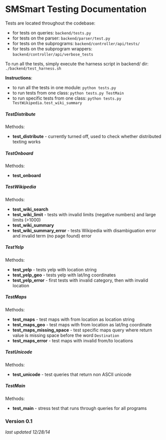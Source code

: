 # SMSmart Testing Documentation

Tests are located throughout the codebase:
- for tests on queries: ```backend/tests.py```
- for tests on the parser: ```backend/parser/test.py```
- for tests on the subprograms: ```backend/controller/api/tests/```
- for tests on the subprogram wrappers: ```backend/controller/api/verbose_tests```

To run all the tests, simply execute the harness script in backend/ dir:  ```./backend/test_harness.sh```

**Instructions**:
- to run all the tests in one module: ```python tests.py```
- to run tests from one class: ```python tests.py TestMain```
- to run specific tests from one class: ```python tests.py TestWikipedia.test_wiki_summary```


##### TestDistribute 
Methods:
- **test_distribute** - currently turned off, used to check whether distributed texting works

##### TestOnboard
Methods:
- **test_onboard** 

##### TestWikipedia
Methods:
- **test_wiki_search**
- **test_wiki_limit** - tests with invalid limits (negative numbers) and large limits (>1000)
- **test_wiki_summary**
- **test_wiki_summary_error** - tests Wikipedia with disambiguation error and invalid term (no page found) error

##### TestYelp
Methods:
- **test_yelp** - tests yelp with location string 
- **test_yelp_geo** - tests yelp with lat/lng coordinates 
- **test_yelp_error** - first tests with invalid category, then with invalid location

##### TestMaps
Methods:
- **test_maps** - test maps with from location as location string
- **test_maps_geo** - test maps with from location as lat/lng coordinate
- **test_maps_missing_space** - test specific maps query where return value is missing space before the word ```Destination```
- **test_maps_error** - test maps with invalid from/to locations 

##### TestUnicode
Methods:
- **test_unicode** - test queries that return non ASCII unicode 

##### TestMain
Methods:
- **test_main** - stress test that runs through queries for all programs

### Version 0.1 
*last updated 12/28/14*


